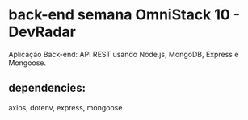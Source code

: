# back-end semana OmniStack 10 - DevRadar

Aplicação Back-end: API REST usando Node.js, MongoDB, Express e Mongoose.

## dependencies:

axios,
dotenv,
express,
mongoose
